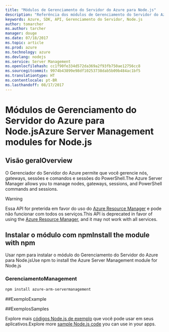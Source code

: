 ```yaml
---
title: "Módulos de Gerenciamento do Servidor do Azure para Node.js"
description: "Referência dos módulos de Gerenciamento do Servidor do Azure para Node.js"
keywords: Azure, SDK, API, Gerenciamento do Servidor, Node.js
author: tomarcher
ms.author: tarcher
manager: douge
ms.date: 07/18/2017
ms.topic: article
ms.prod: azure
ms.technology: azure
ms.devlang: nodejs
ms.service: Server Management
ms.openlocfilehash: cc1f90fe334d572da369a2f93fb750ae12756cc8
ms.sourcegitcommit: 9974b43899e98df10253738dab5b09b484ac1bf5
ms.translationtype: HT
ms.contentlocale: pt-BR
ms.lasthandoff: 08/17/2017
---
```

# <a name="azure-server-management-modules-for-nodejs"></a><span data-ttu-id="128bc-104">Módulos de Gerenciamento do Servidor do Azure para Node.js</span><span class="sxs-lookup"><span data-stu-id="128bc-104">Azure Server Management modules for Node.js</span></span>

## <a name="overview"></a><span data-ttu-id="128bc-105">Visão geral</span><span class="sxs-lookup"><span data-stu-id="128bc-105">Overview</span></span>

<span data-ttu-id="128bc-106">O Gerenciador do Servidor do Azure permite que você gerencie nós, gateways, sessões e comandos e sessões do PowerShell.</span><span class="sxs-lookup"><span data-stu-id="128bc-106">The Azure Server Manager allows you to manage nodes, gateways, sessions, and PowerShell commands and sessions.</span></span>

> [!WARNING]
> <span data-ttu-id="128bc-107">Essa API for preterida em favor do uso do [Azure Resource Manager](/nodejs/api/overview/azure/resources) e pode não funcionar com todos os serviços.</span><span class="sxs-lookup"><span data-stu-id="128bc-107">This API is deprecated in favor of using the [Azure Resource Manager](/nodejs/api/overview/azure/resources), and it may not work with all services.</span></span>

## <a name="install-the-module-with-npm"></a><span data-ttu-id="128bc-108">Instalar o módulo com npm</span><span class="sxs-lookup"><span data-stu-id="128bc-108">Install the module with npm</span></span>

<span data-ttu-id="128bc-109">Usar npm para instalar o módulo do Gerenciamento do Servidor do Azure para Node.js</span><span class="sxs-lookup"><span data-stu-id="128bc-109">Use npm to install the Azure Server Management module for Node.js</span></span>

### <a name="management"></a><span data-ttu-id="128bc-110">Gerenciamento</span><span class="sxs-lookup"><span data-stu-id="128bc-110">Management</span></span>

```bash
npm install azure-arm-servermanagement
```

##<a name="example"></a><span data-ttu-id="128bc-111">Exemplo</span><span class="sxs-lookup"><span data-stu-id="128bc-111">Example</span></span>

##<a name="samples"></a><span data-ttu-id="128bc-112">Exemplos</span><span class="sxs-lookup"><span data-stu-id="128bc-112">Samples</span></span>

<span data-ttu-id="128bc-113">Explore mais [códigos Node.js de exemplo](https://azure.microsoft.com/resources/samples/?platform=nodejs) que você pode usar em seus aplicativos.</span><span class="sxs-lookup"><span data-stu-id="128bc-113">Explore more [sample Node.js code](https://azure.microsoft.com/resources/samples/?platform=nodejs) you can use in your apps.</span></span>